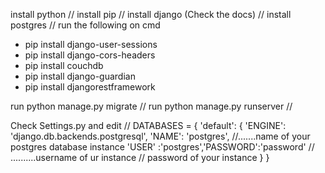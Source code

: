 install python //
install pip  //
install django (Check the docs) //
install postgres //
run the following on cmd
* pip install django-user-sessions 
* pip install django-cors-headers
* pip install couchdb
* pip install django-guardian
* pip install djangorestframework

run  python manage.py migrate //
run python manage.py runserver //


 Check Settings.py and edit  //
 DATABASES = {
   'default': {
       'ENGINE': 'django.db.backends.postgresql',
       'NAME': 'postgres',                                      //.......name of your postgres database instance
        'USER' :'postgres','PASSWORD':'password'                 // ..........username of ur instance  // password of your instance
   }
 }


